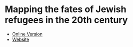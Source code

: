 # Mapping the fates of Jewish refugees in the 20th century

* [Online Version](https://zarkonnen.github.io/JewishRefugees/index.html)
* [Website](http://make.opendata.ch/wiki/project:vsjfrefugees_migration)

